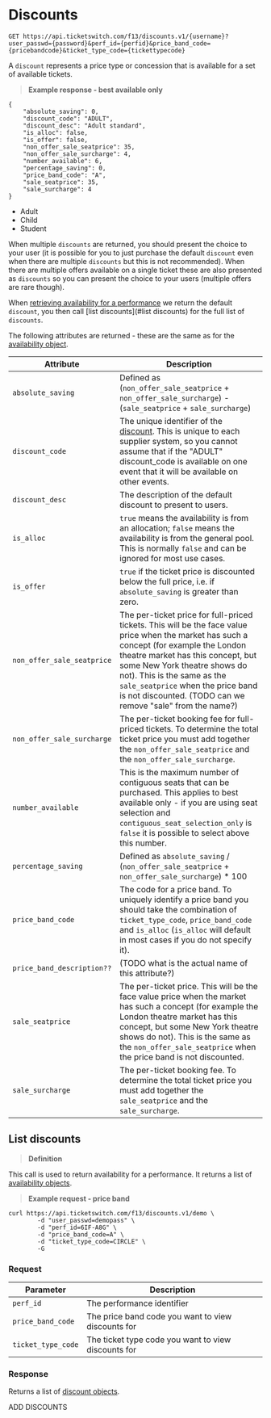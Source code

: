 # Discounts

```
GET https://api.ticketswitch.com/f13/discounts.v1/{username}?user_passwd={password}&perf_id={perfid}&price_band_code={pricebandcode}&ticket_type_code={tickettypecode}
```
A `discount` represents a price type or concession that is available for a set
of available tickets.

> **Example response - best available only**

```shell
{
    "absolute_saving": 0,
    "discount_code": "ADULT",
    "discount_desc": "Adult standard",
    "is_alloc": false,
    "is_offer": false,
    "non_offer_sale_seatprice": 35,
    "non_offer_sale_surcharge": 4,
    "number_available": 6,
    "percentage_saving": 0,
    "price_band_code": "A",
    "sale_seatprice": 35,
    "sale_surcharge": 4
}
```


* Adult
* Child
* Student

When multiple `discounts` are returned, you should present the choice to your
user (it is possible for you to just purchase the default `discount` even when
there are multiple `discounts` but this is not recommended). When there are
multiple offers available on a single ticket these are also presented as
`discounts` so you can present the choice to your users (multiple offers are
rare though).

When [retrieving availability for a performance](#retrieve-availability) we
return the default `discount`, you then call [list discounts](#list discounts)
for the full list of `discounts`.

The following attributes are returned - these are the same as for the
[availability object](#availability-object).

Attribute | Description
--------- | -----------
`absolute_saving` | Defined as (`non_offer_sale_seatprice` + `non_offer_sale_surcharge`) - (`sale_seatprice` + `sale_surcharge`)
`discount_code` | The unique identifier of the [discount](#discount-object). This is unique to each supplier system, so you cannot assume that if the "ADULT" discount_code is available on one event that it will be available on other events.
`discount_desc` | The description of the default discount to present to users.
`is_alloc` | `true` means the availability is from an allocation; `false` means the availability is from the general pool. This is normally `false` and can be ignored for most use cases.
`is_offer` | `true` if the ticket price is discounted below the full price, i.e. if `absolute_saving` is greater than zero.
`non_offer_sale_seatprice` | The per-ticket price for full-priced tickets. This will be the face value price when the market has such a concept (for example the London theatre market has this concept, but some New York theatre shows do not). This is the same as the `sale_seatprice` when the price band is not discounted. (TODO can we remove "sale" from the name?)
`non_offer_sale_surcharge` | The per-ticket booking fee for full-priced tickets. To determine the total ticket price you must add together the `non_offer_sale_seatprice` and the `non_offer_sale_surcharge`.
`number_available` | This is the maximum number of contiguous seats that can be purchased. This applies to best available only - if you are using seat selection and `contiguous_seat_selection_only` is `false` it is possible to select above this number.
`percentage_saving` | Defined as `absolute_saving` / (`non_offer_sale_seatprice` + `non_offer_sale_surcharge`) * 100
`price_band_code` | The code for a price band. To uniquely identify a price band you should take the combination of `ticket_type_code`, `price_band_code` and `is_alloc` (`is_alloc` will default in most cases if you do not specify it).
`price_band_description??` | (TODO what is the actual name of this attribute?)
`sale_seatprice` | The per-ticket price. This will be the face value price when the market has such a concept (for example the London theatre market has this concept, but some New York theatre shows do not). This is the same as the `non_offer_sale_seatprice` when the price band is not discounted.
`sale_surcharge` | The per-ticket booking fee. To determine the total ticket price you must add together the `sale_seatprice` and the `sale_surcharge`.

## List discounts

> **Definition**


This call is used to return availability for a performance. It returns a list of [availability objects](#availability-object).

> **Example request - price band**

```shell
curl https://api.ticketswitch.com/f13/discounts.v1/demo \
        -d "user_passwd=demopass" \
        -d "perf_id=6IF-A8G" \
        -d "price_band_code=A" \
        -d "ticket_type_code=CIRCLE" \
        -G
```

### Request

Parameter | Description
--------- | -----------
`perf_id` | The performance identifier
`price_band_code` | The price band code you want to view discounts for
`ticket_type_code` | The ticket type code you want to view discounts for


### Response

Returns a list of [discount objects](#discount-object).


ADD DISCOUNTS
